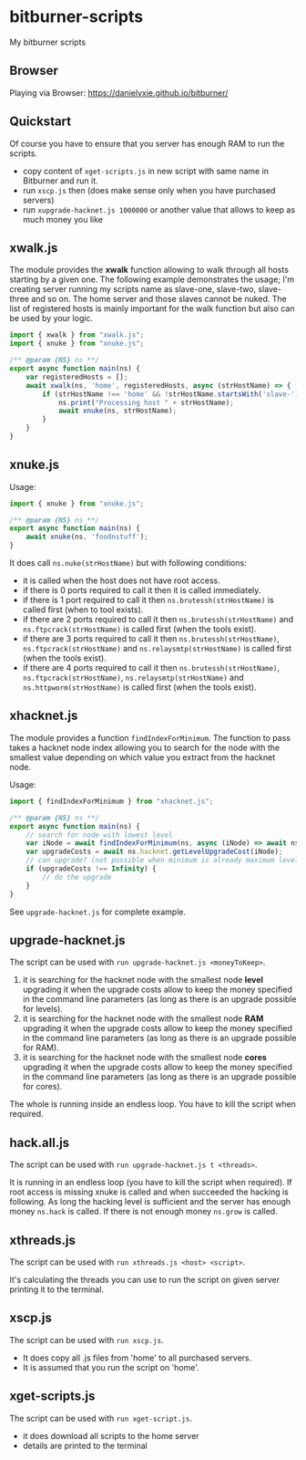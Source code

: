 # bitburner-scripts
My bitburner scripts

## Browser

Playing via Browser: https://danielyxie.github.io/bitburner/

## Quickstart

Of course you have to ensure that you server has enough RAM to run the scripts.

 - copy content  of `xget-scripts.js` in new script with same name in Bitburner and run it.
 - run `xscp.js` then (does make sense only when you have purchased servers)
 - run `xupgrade-hacknet.js 1000000` or another value that allows to keep as much money you like

## xwalk.js

The module provides the **xwalk** function allowing to walk through
all hosts starting by a given one. The following example demonstrates
the usage; I'm creating server running my scripts name as slave-one,
slave-two, slave-three and so on. The home server and those slaves
cannot be nuked. The list of registered hosts is mainly important
for the walk function but also can be used by your logic.

```javascript
import { xwalk } from "xwalk.js";
import { xnuke } from "xnuke.js";

/** @param {NS} ns **/
export async function main(ns) {
    var registeredHosts = [];
    await xwalk(ns, 'home', registeredHosts, async (strHostName) => {
        if (strHostName !== 'home' && !strHostName.startsWith('slave-')) {
            ns.print("Processing host " + strHostName);
            await xnuke(ns, strHostName);
        }
    }
}
```
## xnuke.js

Usage:

```javascript
import { xnuke } from "xnuke.js";

/** @param {NS} ns **/
export async function main(ns) {
    await xnuke(ns, 'foodnstuff');
}
```

It does call `ns.nuke(strHostName)` but with following conditions:

 - it is called when the host does not have root access.
 - if there is 0 ports required to call it then it is called immediately.
 - if there is 1 port required to call it then `ns.brutessh(strHostName)` is called first (when to tool exists).
 - if there are 2 ports required to call it then `ns.brutessh(strHostName)` and `ns.ftpcrack(strHostName)` is called first (when the tools exist).
 - if there are 3 ports required to call it then `ns.brutessh(strHostName)`, `ns.ftpcrack(strHostName)` and `ns.relaysmtp(strHostName)` is called first (when the tools exist).
 - if there are 4 ports required to call it then `ns.brutessh(strHostName)`, `ns.ftpcrack(strHostName)`, `ns.relaysmtp(strHostName)` and `ns.httpworm(strHostName)` is called first (when the tools exist).

## xhacknet.js

The module provides a function `findIndexForMinimum`. The function to pass takes a hacknet node index
allowing you to search for the node with the smallest value depending on which value you extract from
the hacknet node.

Usage:

```javascript
import { findIndexForMinimum } from "xhacknet.js";

/** @param {NS} ns **/
export async function main(ns) {
    // search for node with lowest level
    var iNode = await findIndexForMinimum(ns, async (iNode) => await ns.hacknet.getNodeStats(iNode).level);
    var upgradeCosts = await ns.hacknet.getLevelUpgradeCost(iNode);
    // can upgrade? (not possible when minimum is already maximum level)
    if (upgradeCosts !== Infinity) {
        // do the upgrade
    }
}
```

See `upgrade-hacknet.js` for complete example.

## upgrade-hacknet.js

The script can be used with `run upgrade-hacknet.js <moneyToKeep>`. 

 1. it is searching for the hacknet node with the smallest node **level** upgrading it when the upgrade costs allow to keep the money specified in the command line parameters (as long as there is an upgrade possible for levels).
 1. it is searching for the hacknet node with the smallest node **RAM** upgrading it when the upgrade costs allow to keep the money specified in the command line parameters (as long as there is an upgrade possible for RAM).
 1. it is searching for the hacknet node with the smallest node **cores** upgrading it when the upgrade costs allow to keep the money specified in the command line parameters (as long as there is an upgrade possible for cores).

 The whole is running inside an endless loop. You have to kill the script when required.


## hack.all.js

The script can be used with `run upgrade-hacknet.js t <threads>`. 

It is running in an endless loop (you have to kill the script when required).
If root access is missing xnuke is called and when succeeded the hacking is following.
As long the hacking level is sufficient and the server has enough money `ns.hack` is called.
If there is not enough money `ns.grow` is called.

## xthreads.js

The script can be used with `run xthreads.js <host> <script>`.

It's calculating the threads you can use to run the script on given server
printing it to the terminal.

## xscp.js

The script can be used with `run xscp.js`.

 - It does copy all .js files from 'home' to all purchased servers.
 - It is assumed that you run the script on 'home'.
 
 ## xget-scripts.js

The script can be used with `run xget-script.js`.

 - it does download all scripts to the home server
 - details are printed to the terminal 